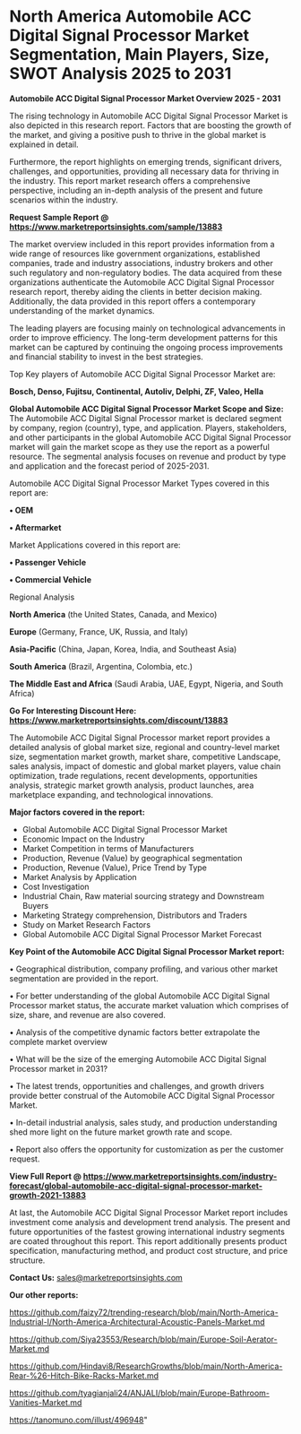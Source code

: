 # North America Automobile ACC Digital Signal Processor Market Segmentation, Main Players, Size, SWOT Analysis 2025 to 2031

<Strong> Automobile ACC Digital Signal Processor Market Overview 2025 - 2031</strong>

The rising technology in Automobile ACC Digital Signal Processor Market is also depicted in this research report. Factors that are boosting the growth of the market, and giving a positive push to thrive in the global market is explained in detail.

Furthermore, the report highlights on emerging trends, significant drivers, challenges, and opportunities, providing all necessary data for thriving in the industry. This report market research offers a comprehensive perspective, including an in-depth analysis of the present and future scenarios within the industry.

<strong>Request Sample Report @ <a href=https://www.marketreportsinsights.com/sample/13883>https://www.marketreportsinsights.com/sample/13883</a></strong>

The market overview included in this report provides information from a wide range of resources like government organizations, established companies, trade and industry associations, industry brokers and other such regulatory and non-regulatory bodies. The data acquired from these organizations authenticate the Automobile ACC Digital Signal Processor research report, thereby aiding the clients in better decision making. Additionally, the data provided in this report offers a contemporary understanding of the market dynamics.

The leading players are focusing mainly on technological advancements in order to improve efficiency. The long-term development patterns for this market can be captured by continuing the ongoing process improvements and financial stability to invest in the best strategies.

Top Key players of Automobile ACC Digital Signal Processor Market are:

<strong>Bosch, Denso, Fujitsu, Continental, Autoliv, Delphi, ZF, Valeo, Hella</strong>

<strong><b>Global Automobile ACC Digital Signal Processor Market Scope and Size:</b></strong>
The Automobile ACC Digital Signal Processor market is declared segment by company, region (country), type, and application. Players, stakeholders, and other participants in the global Automobile ACC Digital Signal Processor market will gain the market scope as they use the report as a powerful resource. The segmental analysis focuses on revenue and product by type and application and the forecast period of 2025-2031.

Automobile ACC Digital Signal Processor Market Types covered in this report are:

<strong>• OEM

• Aftermarket</strong>

Market Applications covered in this report are:

<strong>• Passenger Vehicle

• Commercial Vehicle</strong> 

Regional Analysis

<strong>North America</strong> (the United States, Canada, and Mexico)

<strong>Europe</strong> (Germany, France, UK, Russia, and Italy)

<strong>Asia-Pacific</strong> (China, Japan, Korea, India, and Southeast Asia)

<strong>South America</strong> (Brazil, Argentina, Colombia, etc.)

<strong>The Middle East and Africa</strong> (Saudi Arabia, UAE, Egypt, Nigeria, and South Africa)

<strong>Go For Interesting Discount Here: <a href=https://www.marketreportsinsights.com/discount/13883>https://www.marketreportsinsights.com/discount/13883</a></strong>

The Automobile ACC Digital Signal Processor market report provides a detailed analysis of global market size, regional and country-level market size, segmentation market growth, market share, competitive Landscape, sales analysis, impact of domestic and global market players, value chain optimization, trade regulations, recent developments, opportunities analysis, strategic market growth analysis, product launches, area marketplace expanding, and technological innovations.

<strong><b>Major factors covered in the report:</b></strong>
<ul>
  <li>Global Automobile ACC Digital Signal Processor Market </li>
  <li>Economic Impact on the Industry</li>
  <li>Market Competition in terms of Manufacturers</li>
  <li>Production, Revenue (Value) by geographical segmentation</li>
  <li>Production, Revenue (Value), Price Trend by Type</li>
  <li>Market Analysis by Application</li>
  <li>Cost Investigation</li>
  <li>Industrial Chain, Raw material sourcing strategy and Downstream Buyers</li>
  <li>Marketing Strategy comprehension, Distributors and Traders</li>
  <li>Study on Market Research Factors</li>
  <li>Global Automobile ACC Digital Signal Processor Market Forecast</li>
</ul>

<strong><b>Key Point of the Automobile ACC Digital Signal Processor Market report:</b></strong>

• Geographical distribution, company profiling, and various other market segmentation are provided in the report.

• For better understanding of the global Automobile ACC Digital Signal Processor market status, the accurate market valuation which comprises of size, share, and revenue are also covered.

• Analysis of the competitive dynamic factors better extrapolate the complete market overview

• What will be the size of the emerging Automobile ACC Digital Signal Processor market in 2031?

• The latest trends, opportunities and challenges, and growth drivers provide better construal of the Automobile ACC Digital Signal Processor Market.

• In-detail industrial analysis, sales study, and production understanding shed more light on the future market growth rate and scope.

• Report also offers the opportunity for customization as per the customer request.

<strong><b>View Full Report @ <a href=https://www.marketreportsinsights.com/industry-forecast/global-automobile-acc-digital-signal-processor-market-growth-2021-13883>https://www.marketreportsinsights.com/industry-forecast/global-automobile-acc-digital-signal-processor-market-growth-2021-13883</a></b></strong>


At last, the Automobile ACC Digital Signal Processor Market report includes investment come analysis and development trend analysis. The present and future opportunities of the fastest growing international industry segments are coated throughout this report. This report additionally presents product specification, manufacturing method, and product cost structure, and price structure.

<strong>Contact Us:</strong>
sales@marketreportsinsights.com

<strong>Our other reports:</strong>

<a href=https://github.com/faizy72/trending-research/blob/main/North-America-Industrial-I/North-America-Architectural-Acoustic-Panels-Market.md>https://github.com/faizy72/trending-research/blob/main/North-America-Industrial-I/North-America-Architectural-Acoustic-Panels-Market.md</a>

<a href=https://github.com/Siya23553/Research/blob/main/Europe-Soil-Aerator-Market.md>https://github.com/Siya23553/Research/blob/main/Europe-Soil-Aerator-Market.md</a>

<a href=https://github.com/Hindavi8/ResearchGrowths/blob/main/North-America-Rear-%26-Hitch-Bike-Racks-Market.md>https://github.com/Hindavi8/ResearchGrowths/blob/main/North-America-Rear-%26-Hitch-Bike-Racks-Market.md</a>

<a href=https://github.com/tyagianjali24/ANJALI/blob/main/Europe-Bathroom-Vanities-Market.md>https://github.com/tyagianjali24/ANJALI/blob/main/Europe-Bathroom-Vanities-Market.md</a>

<a href=https://tanomuno.com/illust/496948>https://tanomuno.com/illust/496948</a>"

